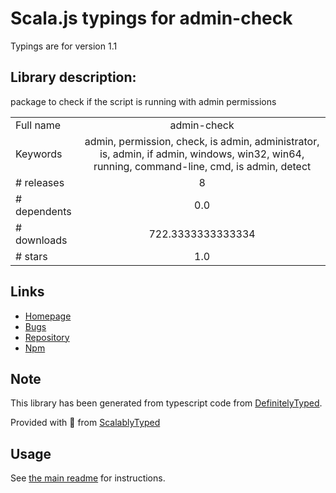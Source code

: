 
# Scala.js typings for admin-check

Typings are for version 1.1

## Library description:
package to check if the script is running with admin permissions

|                    |                 |
| ------------------ | :-------------: |
| Full name          | admin-check |
| Keywords           | admin, permission, check, is admin, administrator, is, admin, if admin, windows, win32, win64, running, command-line, cmd, is admin, detect |
| # releases         | 8 |
| # dependents       | 0.0 |
| # downloads        | 722.3333333333334 |
| # stars            | 1.0 |

## Links
- [Homepage](https://github.com/denizariyan/admin-check#readme)
- [Bugs](https://github.com/denizariyan/admin-check/issues)
- [Repository](https://github.com/denizariyan/admin-check)
- [Npm](https://www.npmjs.com/package/admin-check)
    


## Note
This library has been generated from typescript code from [DefinitelyTyped](https://definitelytyped.org).

Provided with :purple_heart: from [ScalablyTyped](https://github.com/oyvindberg/ScalablyTyped)

## Usage
See [the main readme](../../readme.md) for instructions.


